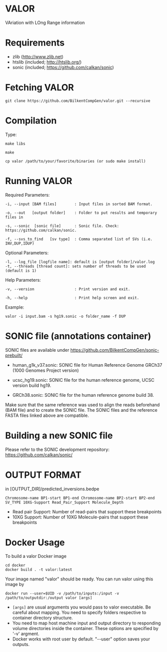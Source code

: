 VALOR
======

VAriation with LOng Range information

Requirements
============

 * zlib   (http://www.zlib.net)
 * htslib (included; http://htslib.org/)
 * sonic  (included; https://github.com/calkan/sonic)

Fetching VALOR
===============

	git clone https://github.com/BilkentCompGen/valor.git --recursive

Compilation
===========

Type:
	
	make libs
	
	make
	
	cp valor /path/to/your/favorite/binaries (or sudo make install)


Running VALOR
==============

Required Parameters:

	-i, --input [BAM files]        : Input files in sorted BAM format.
	
	-o, --out   [output folder]    : Folder to put results and temporary files in
        
	-s, --sonic  [sonic file]      : Sonic file. Check: https://github.com/calkan/sonic.
        
	-f, --svs_to_find   [sv type]  : Comma separated list of SVs (i.e. INV,DUP,IDUP)

Optional Parameters:
      
	-l, --log_file [logfile name]: default is [output folder]/valor.log
	-t, --threads [thread count]: sets number of threads to be used (default is 1)
	
Help Parameters:
        
	-v, --version                  : Print version and exit.
        
	-h, --help                     : Print help screen and exit.

	
Example:
	
	valor -i input.bam -s hg19.sonic -o folder_name -f DUP

SONIC file (annotations container)
==================================

SONIC files are available under https://github.com/BilkentCompGen/sonic-prebuilt/

 * human_g1k_v37.sonic: SONIC file for Human Reference Genome GRCh37 (1000 Genomes Project version)

 * ucsc_hg19.sonic: SONIC file for the human reference genome, UCSC version build hg19.

 * GRCh38.sonic: SONIC file for the human reference genome build 38.
	
Make sure that the same reference was used to align the reads beforehand (BAM file) and to create the SONIC file. The SONIC files and the reference FASTA files linked above are compatible.

Building a new SONIC file
=======================

Please refer to the SONIC development repository: https://github.com/calkan/sonic/

OUTPUT FORMAT
=============

in [OUTPUT_DIR]/predicted_inversions.bedpe

```bed
Chromosome-name BP1-start BP1-end Chromosome-name BP2-start BP2-end SV_TYPE 10XG-Support Read_Pair_Support Molecule_Depth
```
* Read pair Support: Number of read-pairs that support these breakpoints
* 10XG Support: Number of 10XG Molecule-pairs that support these breakpoints

Docker Usage
============

To build a valor Docker image

```
cd docker
docker build . -t valor:latest
```

Your image named "valor" should be ready. You can run valor using this image by

```
docker run --user=$UID -v /path/to/inputs:/input -v /path/to/outputdir:/output valor [args]
```

- ```[args]``` are usual arguments you would pass to valor executable. Be careful about mapping. You need to specify folders respective to container directory structure.
- You need to map host machine input and output directory to responding volume directories inside the container. These options are specified by '-v' argment.
- Docker works with root user by default. "--user" option saves your outputs.
